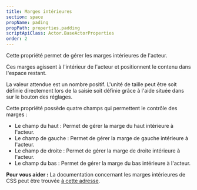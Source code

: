 ```yaml
---
title: Marges intérieures
section: space
propName: pading
propPath: properties.padding
scriptApiClass: Actor.BaseActorProperties
order: 2
---
```


<!-- TODO : à démultiplier pour les quattres directions  -->

Cette propriété permet de gérer les marges intérieures de l'acteur.

Ces marges agissent à l'intérieur de l'acteur et positionnent le contenu dans l'espace restant.

La valeur attendue est un nombre positif.
L'unité de taille peut être soit définie directement lors de la saisie soit définie grâce à l'aide située dans sur le bouton des réglages.

Cette propriété possède quatre champs qui permettent le contrôle des marges :
- Le champ du haut : Permet de gérer la marge du haut intérieure à l'acteur.
- Le champ de gauche : Permet de gérer la marge de gauche intérieure à l'acteur.
- Le champ de droite : Permet de gérer la marge de droite intérieure à l'acteur.
- Le champ du bas : Permet de gérer la marge du bas intérieure à l'acteur.

**Pour vous aider :**
La documentation concernant les marges intérieures de CSS peut être trouvée [à cette adresse](https://developer.mozilla.org/fr/docs/Web/CSS/padding).
